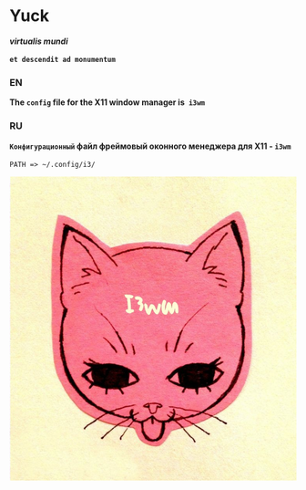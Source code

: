 # Yuck
***virtualis mundi***

**`et descendit ad monumentum`**

### EN
**The `config` file for the X11 window manager is` i3wm`**

### RU
**`Конфигурационный` файл фреймовый оконного менеджера для X11 - `i3wm`**

`PATH => ~/.config/i3/`

![Иллюстрация к проекту](https://github.com/Apanazar/stuprum/blob/master/i3wm.jpg)
